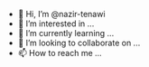 - 👋 Hi, I’m @nazir-tenawi
- 👀 I’m interested in ...
- 🌱 I’m currently learning ...
- 💞️ I’m looking to collaborate on ...
- 📫 How to reach me ...

<!---
nazir-tenawi/nazir-tenawi is a ✨ special ✨ repository because its `README.md` (this file) appears on your GitHub profile.
You can click the Preview link to take a look at your changes.
--->
